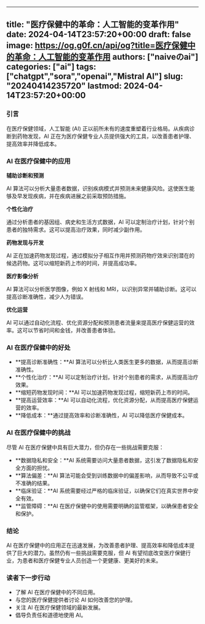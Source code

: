 
---
title: "医疗保健中的革命：人工智能的变革作用"
date: 2024-04-14T23:57:20+00:00
draft: false
image: https://og.g0f.cn/api/og?title=医疗保健中的革命：人工智能的变革作用
authors: ["naiveのai"]
categories: ["ai"]
tags: ["chatgpt","sora","openai","Mistral AI"]
slug: "20240414235720"
lastmod: 2024-04-14T23:57:20+00:00
---
### 引言

在医疗保健领域，人工智能 (AI) 正以前所未有的速度重塑着行业格局。从疾病诊断到药物发现，AI 正在为医疗保健专业人员提供强大的工具，以改善患者护理、提高效率并降低成本。

### AI 在医疗保健中的应用

**辅助诊断和预测**

AI 算法可以分析大量患者数据，识别疾病模式并预测未来健康风险。这使医生能够及早发现疾病，并在疾病进展之前采取预防措施。

**个性化治疗**

通过分析患者的基因组、病史和生活方式数据，AI 可以定制治疗计划，针对个别患者的独特需求。这可以提高治疗效果，同时减少副作用。

**药物发现与开发**

AI 正在加速药物发现过程，通过模拟分子相互作用并预测药物疗效来识别潜在的候选药物。这可以缩短新药上市的时间，并提高成功率。

**医疗影像分析**

AI 算法可以分析医学图像，例如 X 射线和 MRI，以识别异常并辅助诊断。这可以提高诊断准确性，减少人为错误。

**优化运营**

AI 可以通过自动化流程、优化资源分配和预测患者流量来提高医疗保健运营的效率。这可以节省时间和金钱，并改善患者体验。

### AI 在医疗保健中的好处

* **提高诊断准确性：**AI 算法可以分析比人类医生更多的数据，从而提高诊断准确性。
* **个性化治疗：**AI 可以定制治疗计划，针对个别患者的需求，从而提高治疗效果。
* **缩短药物发现时间：**AI 可以加速药物发现过程，缩短新药上市的时间。
* **提高运营效率：**AI 可以自动化流程，优化资源分配，从而提高医疗保健运营的效率。
* **降低成本：**通过提高效率和诊断准确性，AI 可以降低医疗保健成本。

### AI 在医疗保健中的挑战

尽管 AI 在医疗保健中具有巨大潜力，但仍存在一些挑战需要克服：

* **数据隐私和安全：**AI 系统需要访问大量患者数据，这引发了数据隐私和安全方面的担忧。
* **算法偏差：**AI 算法可能会受到训练数据中的偏差影响，从而导致不公平或不准确的结果。
* **临床验证：**AI 系统需要经过严格的临床验证，以确保它们在真实世界中安全有效。
* **监管障碍：**AI 在医疗保健中的使用需要明确的监管框架，以确保患者安全和保护。

### 结论

AI 在医疗保健中的应用正在迅速发展，为改善患者护理、提高效率和降低成本提供了巨大的潜力。虽然仍有一些挑战需要克服，但 AI 有望彻底改变医疗保健行业，为患者和医疗保健专业人员创造一个更健康、更美好的未来。

### 读者下一步行动

* 了解 AI 在医疗保健中的不同应用。
* 与您的医疗保健提供者讨论 AI 如何改善您的护理。
* 关注 AI 在医疗保健领域的最新发展。
* 倡导负责任和道德地使用 AI。